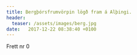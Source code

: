 ```yaml
---
title: Bergþórsfrumvörpin lögð fram á Alþingi.
header:
  teaser: /assets/images/berg.jpg
date:   2017-12-22 08:38:40 +0100
---
```


Frett nr 0
